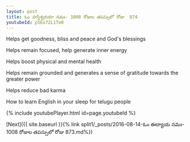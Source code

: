 ```yaml
---
layout: post
title: ఓం హస్తేశ్వరయా నమః- 1008 రోజుల తపస్సులో రోజు  874
youtubeId: p5Eo7ZL1Te0
---
```

 
 
Helps get goodness, bliss and peace and God's blessings
 
Helps remain focused, help generate inner energy 
 
Helps boost physical and mental health 
 
Helps remain grounded and generates a sense of gratitude towards the greater power 
 
Helps reduce bad karma
 
How to learn English in your sleep for telugu people
 
 
 
 


{% include youtubePlayer.html id=page.youtubeId %}
 
[Next]({{ site.baseurl }}{% link split1/_posts/2016-08-14-ఓం ఈద్యాయ నమః- 1008 రోజుల తపస్సులో రోజు  873.md%})
 
